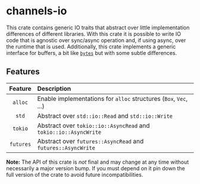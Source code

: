 # channels-io

This crate contains generic IO traits that abstract over little implementation
differences of different libraries. With this crate it is possible to write IO
code that is agnostic over sync/async operation and, if using async, over the
runtime that is used. Additionally, this crate implements a generic interface
for buffers, a bit like [`bytes`](https://docs.rs/bytes/latest/bytes) but with
some subtle differences.

## Features

|  Feature  | Description                                                       |
|:---------:|:------------------------------------------------------------------|
|  `alloc`  | Enable implementations for `alloc` structures (`Box`, `Vec`, ...) |
|   `std`   | Abstract over `std::io::Read` and `std::io::Write`                |
|  `tokio`  | Abstract over `tokio::io::AsyncRead` and `tokio::io::AsyncWrite`  |
| `futures` | Abstract over `futures::AsyncRead` and `futures::AsyncWrite`      |

**Note:** The API of this crate is _not_ final and may change at any time
without necessarily a major version bump. If you must depend on it pin down the
full version of the crate to avoid future incompatibilities.
